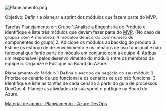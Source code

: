 ![Planejamento.png](/.attachments/Planejamento-2175f375-5856-4a48-a860-b30cc8acd685.png)


Objetivo: Definir e planejar a sprint dos módulos que fazem parte do MVP.

Tarefas
Planejamento em Grupo
1.Analise a Engenharia de Produto e identifique e liste três módulos 
 que devem fazer parte do [MVP](https://www.startse.com/noticia/startups/mvp). (No caso de grupos com 4 membros, 4 módulos de acordo com número de componentes do grupo)
2. Adicione os  módulos ao backlog do produto
3. Estime os esforço de desenvolvimento e os cenários de uso funcional e não funcional que farão parte do módulo em conjunto com a equipe
4. Atribua um responsável pelos desenvolvimento do módulo entre os membros da equipe
5. Organize e Publique na Board do Azure.

Planejamento do Módulo
1 Defina o escopo de negócio do seu módulo
2. Priorize os cenário de uso funcional e os cenários de uso não funcional
3. Identifique e liste as tarefas de cada cenário a partir do guia de processos DevOps
4. Planeje as atividades da sua sprint e publique na Board do Azure.

[Material de apoio - Planejamento - Azure DevOps](https://www.youtube.com/watch?v=SbFKi6Hflc0)

